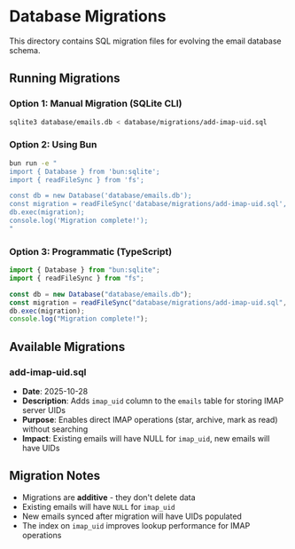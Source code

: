 # Database Migrations

This directory contains SQL migration files for evolving the email database schema.

## Running Migrations

### Option 1: Manual Migration (SQLite CLI)

```bash
sqlite3 database/emails.db < database/migrations/add-imap-uid.sql
```

### Option 2: Using Bun

```bash
bun run -e "
import { Database } from 'bun:sqlite';
import { readFileSync } from 'fs';

const db = new Database('database/emails.db');
const migration = readFileSync('database/migrations/add-imap-uid.sql', 'utf-8');
db.exec(migration);
console.log('Migration complete!');
"
```

### Option 3: Programmatic (TypeScript)

```typescript
import { Database } from "bun:sqlite";
import { readFileSync } from "fs";

const db = new Database("database/emails.db");
const migration = readFileSync("database/migrations/add-imap-uid.sql", "utf-8");
db.exec(migration);
console.log("Migration complete!");
```

## Available Migrations

### add-imap-uid.sql
- **Date**: 2025-10-28
- **Description**: Adds `imap_uid` column to the `emails` table for storing IMAP server UIDs
- **Purpose**: Enables direct IMAP operations (star, archive, mark as read) without searching
- **Impact**: Existing emails will have NULL for `imap_uid`, new emails will have UIDs

## Migration Notes

- Migrations are **additive** - they don't delete data
- Existing emails will have `NULL` for `imap_uid`
- New emails synced after migration will have UIDs populated
- The index on `imap_uid` improves lookup performance for IMAP operations
